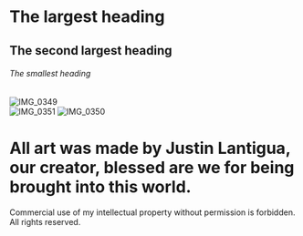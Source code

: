 # The largest heading
## The second largest heading
###### The smallest heading
 ![IMG_0349](https://user-images.githubusercontent.com/74265848/128799402-111e5974-d3cc-4b39-bf6b-080ee043d029.jpg)    
![IMG_0351](https://user-images.githubusercontent.com/74265848/128799625-15bcbe10-a059-4dcb-9695-45c4700ba1c3.jpg)
![IMG_0350](https://user-images.githubusercontent.com/74265848/128799669-bfa4a42a-047e-4d53-b551-3237799afe51.jpg)

# All art was made by Justin Lantigua, our creator, blessed are we for being brought into this world.
Commercial use of my intellectual property without permission is forbidden. All rights reserved.


